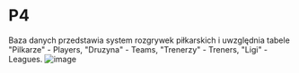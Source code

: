# P4

Baza danych przedstawia system rozgrywek piłkarskich i uwzględnia tabele "Pilkarze" - Players, "Druzyna" - Teams, "Trenerzy" - Treners, "Ligi" - Leagues.
![image](https://user-images.githubusercontent.com/132913086/236834980-c051d82c-59e2-41ec-9e75-845e389d2740.png)

